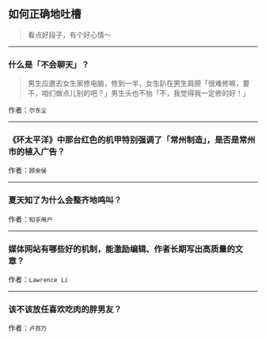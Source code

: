 ## 如何正确地吐槽

> 看点好段子，有个好心情～


 
---

### 什么是「不会聊天」？

> 男生应邀去女生家修电脑，修到一半，女生趴在男生肩膀「很难修嘛，要不，咱们做点儿别的吧？」男生头也不抬「不，我觉得我一定修的好！」


作者：`尔东尘`

---

### 《环太平洋》中那台红色的机甲特别强调了「常州制造」，是否是常州市的植入广告？

> 


作者：`顾余侯`

---

### 夏天知了为什么会整齐地鸣叫？

> 


作者：`知乎用户`

---

### 媒体网站有哪些好的机制，能激励编辑、作者长期写出高质量的文章？

> 


作者：`Lawrence Li`

---

### 该不该放任喜欢吃肉的胖男友？

> 


作者：`卢百万`
